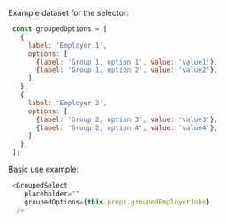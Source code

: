 




Example dataset for the selector:
```javascript
 const groupedOptions = [
   {
     label: 'Employer 1',
     options: [
       {label: 'Group 1, option 1', value: 'value1'},
       {label: 'Group 1, option 2', value: 'value2'},
     ],
   },
   {
     label: 'Employer 2',
     options: [
       {label: 'Group 2, option 3', value: 'value3'},
       {label: 'Group 2, option 4', value: 'value4'},
     ],
   },
 ];
```

Basic use example:
```javascript
 <GroupedSelect
    placeholder=""
    groupedOptions={this.props.groupedEmployerJobs}
  />
```


